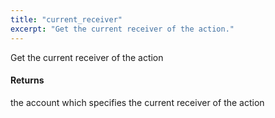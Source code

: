 ```yaml
---
title: "current_receiver"
excerpt: "Get the current receiver of the action."
---
```

Get the current receiver of the action 

#### Returns
the account which specifies the current receiver of the action